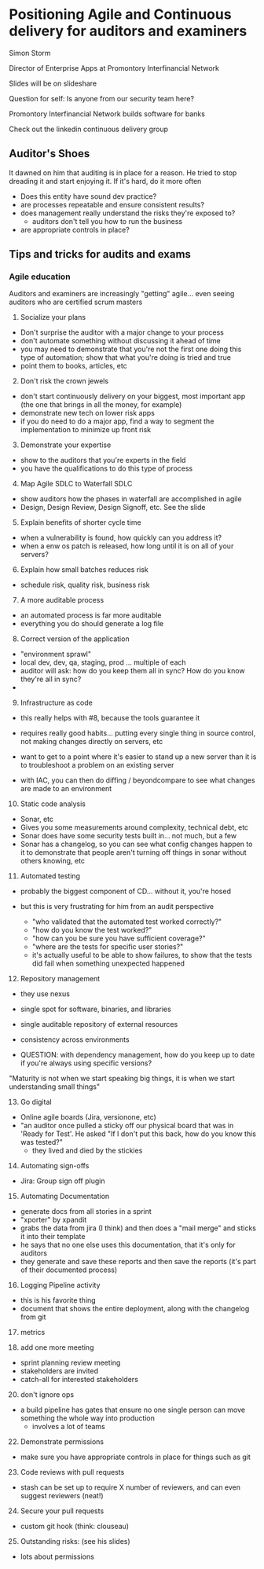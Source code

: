 
# Positioning Agile and Continuous delivery for auditors and examiners

Simon Storm

Director of Enterprise Apps at Promontory Interfinancial Network

Slides will be on slideshare

Question for self: Is anyone from our security team here?

Promontory Interfinancial Network builds software for banks

Check out the linkedin continuous delivery group

## Auditor's Shoes

It dawned on him that auditing is in place for a reason. He tried to stop dreading it and start enjoying it.
If it's hard, do it more often

 - Does this entity have sound dev practice?
 - are processes repeatable and ensure consistent results?
 - does management really understand the risks they're exposed to?
   - auditors don't tell you how to run the business
 - are appropriate controls in place?


## Tips and tricks for audits and exams

### Agile education

Auditors and examiners are increasingly "getting" agile... even seeing auditors who are certified scrum masters

1. Socialize your plans
  - Don't surprise the auditor with a major change to your process
  - don't automate something without discussing it ahead of time
  - you may need to demonstrate that you're not the first one doing this type of automation; show that what you're doing is tried and true
  - point them to books, articles, etc

2. Don't risk the crown jewels

  - don't start continuously delivery on your biggest, most important app (the one that brings in all the money, for example)
  - demonstrate new tech on lower risk apps
  - if you do need to do a major app, find a way to segment the implementation to minimize up front risk

3. Demonstrate your expertise

  - show to the auditors that you're experts in the field
  - you have the qualifications to do this type of process

4. Map Agile SDLC to Waterfall SDLC

  - show auditors how the phases in waterfall are accomplished in agile
  - Design, Design Review, Design Signoff, etc. See the slide

5. Explain benefits of shorter cycle time

  - when a vulnerability is found, how quickly can you address it?
  - when a enw os patch is released, how long until it is on all of your servers?

6. Explain how small batches reduces risk

  - schedule risk, quality risk, business risk

7. A more auditable process

  - an automated process is far more auditable
  - everything you do should generate a log file

8. Correct version of the application

  - "environment sprawl"
  - local dev, dev, qa, staging, prod ... multiple of each
  - auditor will ask: how do you keep them all in sync? How do you know they're all in sync?
  -

9. Infrastructure as code

  - this really helps with #8, because the tools guarantee it
  - requires really good habits... putting every single thing in source control, not making changes directly on servers, etc

  -  want to get to a point where it's easier to stand up a new server than it is to troubleshoot a problem on an existing server
  - with IAC, you can then do diffing / beyondcompare to see what changes are made to an environment

10. Static code analysis

  - Sonar, etc
  - Gives you some measurements around complexity, technical debt, etc
  - Sonar does have some security tests built in... not much, but a few
  - Sonar has a changelog, so you can see what config changes happen to it to demonstrate that people aren't turning off things in sonar without others knowing, etc


11. Automated testing

  - probably the biggest component of CD... without it, you're hosed

  - but this is very frustrating for him from an audit perspective
    - "who validated that the automated test worked correctly?"
    - "how do you know the test worked?"
    - "how can you be sure you have sufficient coverage?"
    - "where are the tests for specific user stories?"
    - it's actually useful to be able to show failures, to show that the tests did fail when something unexpected happened

12. Repository management

  - they use nexus
  - single spot for software, binaries, and libraries
  - single auditable repository of external resources
  - consistency across environments

  - QUESTION: with dependency management, how do you keep up to date if you're always using specific versions?

"Maturity is not when we start speaking big things, it is when we start understanding small things"


13. Go digital

- Online agile boards (Jira, versionone, etc)
- "an auditor once pulled a sticky off our physical board that was in 'Ready for Test'. He asked "If I don't put this back, how do you know this was tested?"
  - they lived and died by the stickies

14. Automating sign-offs

  - Jira: Group sign off plugin

15. Automating Documentation

  - generate docs from all stories in a sprint
  - "xporter" by xpandit
  - grabs the data from jira (I think) and then does a "mail merge" and sticks it into their template
  - he says that no one else uses this documentation, that it's only for auditors
  - they generate and save these reports and then save the reports (it's part of their documented process)

16. Logging Pipeline activity

  - this is his favorite thing
  - document that shows the entire deployment, along with the changelog from git

17. metrics

18. add one more meeting

 - sprint planning review meeting
 - stakeholders are invited
 - catch-all for interested stakeholders


20. don't ignore ops

  - a build pipeline has gates that ensure no one single person can move something the whole way into production
    - involves a lot of teams

22. Demonstrate permissions

  - make sure you have appropriate controls in place for things such as git

23. Code reviews with pull requests

  - stash can be set up to require X number of reviewers, and can even suggest reviewers (neat!)

24. Secure your pull requests

  - custom git hook (think: clouseau)


25. Outstanding risks: (see his slides)

  - lots about permissions

